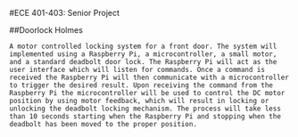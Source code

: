 #ECE 401-403: Senior Project

##Doorlock Holmes


	A motor controlled locking system for a front door. The system will implemented using a Raspberry Pi, a microcontroller, a small motor, and a standard deadbolt door lock. The Raspberry Pi will act as the user interface which will listen for commands. Once a command is received the Raspberry Pi will then communicate with a microcontroller to trigger the desired result. Upon receiving the command from the Raspberry Pi the microcontroller will be used to control the DC motor position by using motor feedback, which will result in locking or unlocking the deadbolt locking mechanism. The process will take less than 10 seconds starting when the Raspberry Pi and stopping when the deadbolt has been moved to the proper position.
